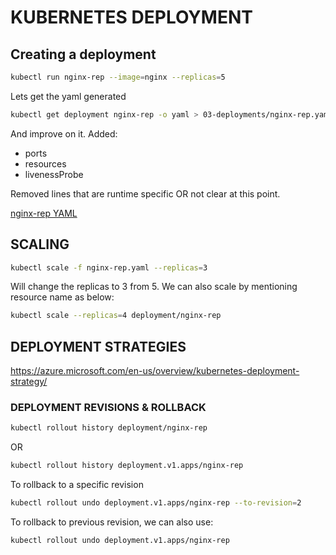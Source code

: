 # KUBERNETES DEPLOYMENT

## Creating a deployment

```bash
kubectl run nginx-rep --image=nginx --replicas=5
```

Lets get the yaml generated

```bash
kubectl get deployment nginx-rep -o yaml > 03-deployments/nginx-rep.yaml
```

And improve on it. Added:

- ports
- resources
- livenessProbe

Removed lines that are runtime specific OR not clear at this point.

[nginx-rep YAML](03-deployments/nginx-rep.yaml)

## SCALING

```bash
kubectl scale -f nginx-rep.yaml --replicas=3
```

Will change the replicas to 3 from 5. We can also scale by mentioning resource name as below:

```bash
kubectl scale --replicas=4 deployment/nginx-rep
```

## DEPLOYMENT STRATEGIES

https://azure.microsoft.com/en-us/overview/kubernetes-deployment-strategy/

### DEPLOYMENT REVISIONS & ROLLBACK

```bash
kubectl rollout history deployment/nginx-rep
```

OR

```bash
kubectl rollout history deployment.v1.apps/nginx-rep
```

To rollback to a specific revision

```bash
kubectl rollout undo deployment.v1.apps/nginx-rep --to-revision=2
```

To rollback to previous revision, we can also use:

```bash
kubectl rollout undo deployment.v1.apps/nginx-rep
```

